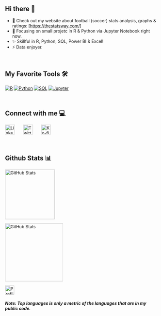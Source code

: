 ## Hi there 👋

- 🔭 Check out my website about football (soccer) stats analysis, graphs & ratings: [https://thestatsway.com/]
- 🌱 Focusing on small projetc in R & Python via Jupyter Notebook right now.
- ✨ Skillful in R, Python, SQL, Power BI & Excel!
- ⚡ Data enjoyer.
<br>

## My Favorite Tools 🛠️

<a href="https://github.com/search?q=user%3ADenverCoder1+language%3Ar"><img alt="R" src="https://img.shields.io/badge/R-276DC3.svg?logo=r&logoColor=white"></a>
<a href="https://github.com/search?q=user%3ADenverCoder1+language%3Apython"><img alt="Python" src="https://img.shields.io/badge/Python-14354C.svg?logo=python&logoColor=white"></a>
<a href="https://github.com/search?q=user%3ADenverCoder1+language%3Asql"><img alt="SQL" src="https://custom-icon-badges.demolab.com/badge/SQL-025E8C.svg?logo=database&logoColor=white"></a>
<a href="#"><img alt="Jupyter" src="https://img.shields.io/badge/Jupyter-F37626.svg?logo=Jupyter&logoColor=white"></a>

<br>

## Connect with me 💻 

  </div><!-- Social icons section -->
<p align="left">
  <a href="https://www.linkedin.com/in/nunopnfelix/"><img width="32px" alt="LinkedIn" title="LinkedIn - Nuno Félix" src="https://i.imgur.com/yRpa1dQ.png"/></a>
  &#8287;&#8287;&#8287;&#8287;&#8287;
  <a href="https://x.com/TheStatsWay"><img width="32px" alt="Twitter" title="Twitter - TheStatsWay" src="https://i.imgur.com/AixJgnm.png"/></a>
  &#8287;&#8287;&#8287;&#8287;&#8287;
  <a href="https://thestatsway.com/"><img width="32px" alt="Ko-fi" title="My Website - TheStatsWay" src="https://i.imgur.com/0uVwkoZ.png"/></a>&nbsp;&nbsp;&nbsp;
  &#8287;&#8287;&#8287;&#8287;&#8287;
</p>

<br>

## Github Stats 📊

<p align="left"><img src="https://github-readme-stats.vercel.app/api?username=nunopnfelix&show_icons=true&hide_border=false&title_color=ff652f&icon_color=FFE400&bg_color=09131B&text_color=ffffff&border_color=0c1a25" alt="GitHub Stats" height="164px"/>
<p align="left"><img src="https://github-readme-stats.vercel.app/api/top-langs?username=nunopnfelix&show_icons=true&hide_border=false&title_color=ff652f&icon_color=FFE400&bg_color=09131B&text_color=ffffff&border_color=0c1a25" alt="GitHub Stats" height="191px"/>
<p align="left"><img src="https://komarev.com/ghpvc/?username=nunopnfelix&label=Profile%20views&color=0e75b6&style=flat" alt="Profile Views" height="30px" /> </p>

##### Note: Top languages is only a metric of the languages that are in my public code.
